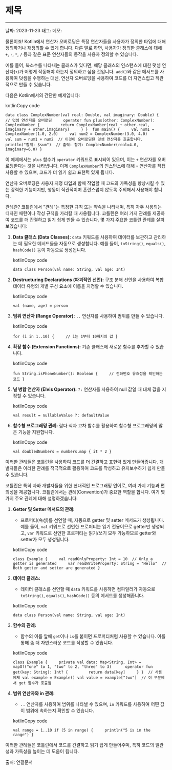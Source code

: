 # 제목
---

날짜: 2023-11-23
태그:
메모:

  
물론이죠! Kotlin에서 연산자 오버로딩은 특정 연산자들을 사용자가 정의한 타입에 대해 정의하거나 재정의할 수 있게 합니다. 다른 말로 하면, 사용자가 정의한 클래스에 대해 `+`, `-`, `*`, `/` 등과 같은 표준 연산자들의 동작을 사용자 정의할 수 있습니다.

예를 들어, 복소수를 나타내는 클래스가 있다면, 해당 클래스의 인스턴스에 대한 덧셈 연산자(`+`)가 어떻게 작동해야 하는지 정의하고 싶을 것입니다. `add()`와 같은 메서드를 사용하여 덧셈을 수행하는 대신, 연산자 오버로딩을 사용하여 코드를 더 자연스럽고 직관적으로 만들 수 있습니다.

다음은 Kotlin에서의 간단한 예제입니다:

kotlinCopy code

`data class ComplexNumber(val real: Double, val imaginary: Double) {     // 덧셈 연산자를 오버로딩     operator fun plus(other: ComplexNumber): ComplexNumber {         return ComplexNumber(real + other.real, imaginary + other.imaginary)     } }  fun main() {     val num1 = ComplexNumber(1.0, 2.0)     val num2 = ComplexNumber(3.0, 4.0)      val sum = num1 + num2  // 이것이 오버로딩된 덧셈 연산자를 호출합니다.     println("합계: $sum")  // 출력: 합계: ComplexNumber(real=4.0, imaginary=6.0) }`

이 예제에서는 `plus` 함수가 `operator` 키워드로 표시되어 있으며, 이는 `+` 연산자를 오버로딩한다는 것을 나타냅니다. 이제 `ComplexNumber`의 인스턴스에 대해 `+` 연산자를 직접 사용할 수 있으며, 코드가 더 읽기 쉽고 표현력 있게 됩니다.

연산자 오버로딩은 사용자 지정 타입과 함께 작업할 때 코드의 가독성을 향상시킬 수 있는 강력한 기능이지만, 행동이 직관적이며 혼란스럽지 않도록 주의해서 사용해야 합니다.


관례란?
코틀린에서 "관례"는 특정한 규칙 또는 약속을 나타내며, 특히 자주 사용되는 디자인 패턴이나 작성 규칙을 가리킬 때 사용됩니다. 코틀린은 여러 가지 관례를 제공하여 코드를 더 간결하고 읽기 쉽게 만들 수 있습니다. 몇 가지 주요한 코틀린 관례를 살펴보겠습니다:

1. **Data 클래스 (Data Classes):** `data` 키워드를 사용하여 데이터를 보관하고 관리하는 데 필요한 메서드들을 자동으로 생성합니다. 예를 들어, `toString()`, `equals()`, `hashCode()` 등이 자동으로 생성됩니다.
    
    kotlinCopy code
    
    `data class Person(val name: String, val age: Int)`
    
2. **Destructuring Declarations (파괴적인 선언):** 구조 분해 선언을 사용하여 복합 데이터 유형의 개별 구성 요소에 이름을 지정할 수 있습니다.
    
    kotlinCopy code
    
    `val (name, age) = person`
    
3. **범위 연산자 (Range Operator):** `..` 연산자를 사용하여 범위를 만들 수 있습니다.
    
    kotlinCopy code
    
    `for (i in 1..10) {     // i는 1부터 10까지의 값 }`
    
4. **확장 함수 (Extension Functions):** 기존 클래스에 새로운 함수를 추가할 수 있습니다.
    
    kotlinCopy code
    
    `fun String.isPhoneNumber(): Boolean {     // 전화번호 유효성을 확인하는 코드 }`
    
5. **널 병합 연산자 (Elvis Operator):** `?:` 연산자를 사용하여 null 값일 때 대체 값을 지정할 수 있습니다.
    
    kotlinCopy code
    
    `val result = nullableValue ?: defaultValue`
    
6. **함수형 프로그래밍 관례:** 람다 식과 고차 함수를 활용하여 함수형 프로그래밍의 많은 기능을 지원합니다.
    
    kotlinCopy code
    
    `val doubledNumbers = numbers.map { it * 2 }`
    

이러한 관례들은 코틀린을 사용하여 코드를 더 간결하고 표현력 있게 만들어줍니다. 개발자들은 이러한 관례를 적극적으로 활용하여 코드를 작성하고 유지보수하기 쉽게 만들 수 있습니다.


코틀린은 특히 자바 개발자들을 위한 현대적인 프로그래밍 언어로, 여러 가지 기능과 편의성을 제공합니다. 코틀린에서는 관례(Convention)가 중요한 역할을 합니다. 여기 몇 가지 주요 관례에 대해 설명하겠습니다:

1. **Getter 및 Setter 메서드의 관례:**
    
    - 프로퍼티(속성)를 선언할 때, 자동으로 getter 및 setter 메서드가 생성됩니다. 예를 들어, `val` 키워드로 선언한 프로퍼티는 읽기 전용이므로 getter만 생성되고, `var` 키워드로 선언한 프로퍼티는 읽기/쓰기 모두 가능하므로 getter와 setter가 모두 생성됩니다.
    
    kotlinCopy code
    
    `class Example {     val readOnlyProperty: Int = 10  // Only a getter is generated     var readWriteProperty: String = "Hello"  // Both getter and setter are generated }`
    
2. **데이터 클래스:**
    
    - 데이터 클래스를 선언할 때 `data` 키워드를 사용하면 컴파일러가 자동으로 `toString()`, `equals()`, `hashCode()` 등의 메서드를 생성해줍니다.
    
    kotlinCopy code
    
    `data class Person(val name: String, val age: Int)`
    
3. **함수의 관례:**
    
    - 함수의 이름 앞에 `get`이나 `is`를 붙이면 프로퍼티처럼 사용할 수 있습니다. 이를 통해 좀 더 자연스러운 코드를 작성할 수 있습니다.
    
    kotlinCopy code
    
    `class Example {     private val data: Map<String, Int> = mapOf("one" to 1, "two" to 2, "three" to 3)      operator fun get(key: String): Int? {         return data[key]     } }  // 사용 예제 val example = Example() val value = example["two"]  // 이 부분에서 get 함수가 호출됨`
    
4. **범위 연산자와 in 관례:**
    
    - `..` 연산자를 사용하여 범위를 나타낼 수 있으며, `in` 키워드를 사용하여 어떤 값이 범위에 속하는지 확인할 수 있습니다.
    
    kotlinCopy code
    
    `val range = 1..10 if (5 in range) {     println("5 is in the range") }`
    

이러한 관례들은 코틀린에서 코드를 간결하고 읽기 쉽게 만들어주며, 특히 코드의 일관성과 가독성을 높이는 데 도움이 됩니다.

출처:
연결문서
